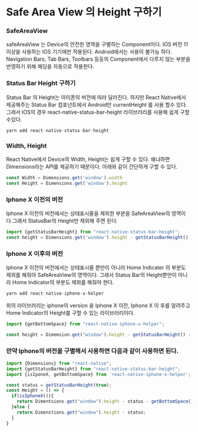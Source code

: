 # Safe Area View 의 Height 구하기



### SafeAreaView

safeAreaView 는 Device의 안전한 영역을 구별하는 Component이다. IOS 버전 11 이상을 사용하는 IOS 기기에만 적용된다. Android에서는 사용이 불가능 하다. Navigation Bars, Tab Bars, Toolbars 등등의 Component에서 다루지 않는 부분을 반영하기 위해 패딩을 자동으로 적용한다.



### Status Bar Height 구하기

Status Bar 의 Height는 아이폰의 버전에 따라 달라진다. 하지만 React Native에서 제공해주는 Status Bar 컴포넌트에서 Android만 currentHeight 를 사용 할수 있다. 그래서 IOS의 경우 react-native-status-bar-height 라이브러리를 사용해 쉽게 구할수있다. 

```javascript
yarn add react-native-status-bar-height
```



### Width, Height

React Native에서 Device의 Width, Height는 쉽게 구할 수 있다. 왜냐하면 Dimensions라는 API를 제공하기 때문이다. 아래와 같이 간단하게 구할 수 있다.

```javascript
const Width = Dimensions.get('window').width
const Height = Dimensions.get('window').height
```



### Iphone X 이전의 버전

Iphone X 이전의 버전에서는 상태표시줄을 제외한 부분을 SafeAreaView의 영역이다.그래서 StatusBar의 Height만 제외해 주면 된다.

```javascript
import {getStatusBarHeight} from "react-native-status-bar-height";
const height = Dimensions.get('window').height - getStatusBarHeight()
```



### Iphone X 이후의 버전

Iphone X 이전의 버전에서는 상태표시줄 뿐만이 아니라 Home Indicater 의 부분도 제외를 해줘야 SafeAreaView의 영역이다. 그래서 Status Bar의 Height뿐만이 아니라 Home Indicator의 부분도 제외를 해줘야 한다.

```javascript
yarn add react-native-iphone-x-helper
```

위의 라이브러리는 iphone의 version 을 Iphone X 이전, Iphone X 이 후를 알려주고 Home Indicator의 Height를 구할 수 있는 라이브러리이다.

```javascript
import {getBottomSpace} from "react-native-iphone-x-helper";

const height = Dimemsion.get("window").height - getStatusBarHeight() - getBottomSpace();
```



### 만약 Iphone의 버전을 구별해서 사용하면 다음과 같이 사용하면 된다.

```javascript
import {Dimensions} from "react-native";
import {getStatusBarHeight} from "react-native-status-bar-height";
import {isIponeX, getBottomSpace} from 'react-native-iphone-x-helper';

const status = getStatusBarHeight(true);
const Height = () => {
  if(isIphoneX()){
    return Dimentsions.get("window").height - status - getBottomSpace();
  }else {
    return Dimenstions.get("window").height - status;
  }
}
```

